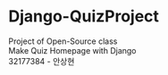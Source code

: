 # Django-QuizProject
Project of Open-Source class
<br>
Make Quiz Homepage with Django
<br>
32177384 - 안상현
